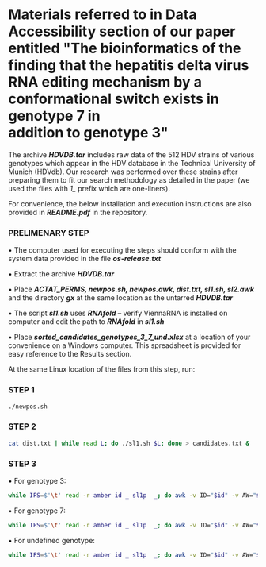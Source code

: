 # Materials referred to in Data Accessibility section of our paper entitled "The bioinformatics of the finding that the hepatitis delta virus RNA editing mechanism by a conformational switch exists in genotype 7 in addition to genotype 3"

The archive *__HDVDB.tar__* includes raw data of the 512 HDV strains of various genotypes which appear in the HDV database in the Technical University of Munich (HDVdb).
Our research was performed over these strains after preparing them to fit our search methodology as detailed in the paper (we used the files with *1_* prefix which are one-liners). 

For convenience, the below installation and execution instructions are also provided in *__README.pdf__* in the repository.

### __PRELIMENARY STEP__

•	The computer used for executing the steps should conform with the system data provided in the file *__os-release.txt__*

•	Extract the archive *__HDVDB.tar__*

•	Place *__ACTAT_PERMS, newpos.sh, newpos.awk, dist.txt, sl1.sh,  sl2.awk__* and the directory *__gx__* at the same location as the untarred *__HDVDB.tar__*

•	The script *__sl1.sh__* uses *__RNAfold__* – verify ViennaRNA is installed on computer and edit the path to *__RNAfold__* in *__sl1.sh__*

•	Place *__sorted_candidates_genotypes_3_7_und.xlsx__* at a location of your convenience on a Windows computer. This spreadsheet is provided for easy reference to the Results section.

At the same Linux location of the files from this step, run:

### __STEP 1__
```bash
./newpos.sh
```
### __STEP 2__
```bash
cat dist.txt | while read L; do ./sl1.sh $L; done > candidates.txt &
```
### __STEP 3__

•	For genotype 3:
```bash
while IFS=$'\t' read -r amber id _ sl1p  _; do awk -v ID="$id" -v AW="$amber" -v SL1P="$sl1p" -v SL2="CCGCAG" -f sl2.awk 1_xx$id; done < ./gx/g3_44 | sort -nk10
```
•	For genotype 7:
```bash
while IFS=$'\t' read -r amber id _ sl1p  _; do awk -v ID="$id" -v AW="$amber" -v SL1P="$sl1p" -v SL2=" CCGAGG" -f sl2.awk 1_xx$id; done < ./gx/g7_44 | sort -nk10
```
•	For undefined genotype:
```bash
while IFS=$'\t' read -r amber id _ sl1p  _; do awk -v ID="$id" -v AW="$amber" -v SL1P="$sl1p" -v SL2="CCGCAG" -f sl2.awk 1_xx$id; done < ./gx/gund_44 | sort -nk10
```
